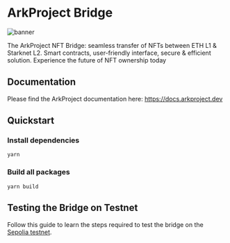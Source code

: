 # ArkProject Bridge

![banner](docs/images/banner.jpg)

The ArkProject NFT Bridge: seamless transfer of NFTs between ETH L1 &amp; Starknet L2. Smart contracts, user-friendly interface, secure &amp; efficient solution. Experience the future of NFT ownership today

## Documentation

Please find the ArkProject documentation here: https://docs.arkproject.dev

## Quickstart

### Install dependencies

`yarn`

### Build all packages

`yarn build`

## Testing the Bridge on Testnet

Follow this guide to learn the steps required to test the bridge on the [Sepolia testnet](/docs/sepolia.md).
